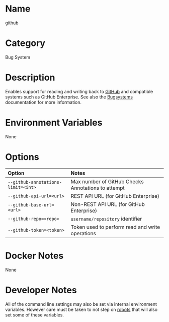 <!---
  Licensed to the Apache Software Foundation (ASF) under one
  or more contributor license agreements.  See the NOTICE file
  distributed with this work for additional information
  regarding copyright ownership.  The ASF licenses this file
  to you under the Apache License, Version 2.0 (the
  "License"); you may not use this file except in compliance
  with the License.  You may obtain a copy of the License at

    http://www.apache.org/licenses/LICENSE-2.0

  Unless required by applicable law or agreed to in writing,
  software distributed under the License is distributed on an
  "AS IS" BASIS, WITHOUT WARRANTIES OR CONDITIONS OF ANY
  KIND, either express or implied.  See the License for the
  specific language governing permissions and limitations
  under the License.
-->

# Name

github

# Category

Bug System

# Description

Enables support for reading and writing back to [GitHub](https://github.com/) and compatible systems such as GitHub Enterprise.  See also the [Bugsystems](../../bugsystems) documentation for more information.

# Environment Variables

None

# Options

| Option | Notes |
|:---------|:------|
| `--github-annotations-limit=<int>` | Max number of GitHub Checks Annotations to attempt |
| `--github-api-url=<url>` | REST API URL (for GitHub Enterprise) |
| `--github-base-url=<url>` | Non-REST API URL (for GitHub Enterprise) |
| `--github-repo=<repo>` | `username/repository` identifier |
| `--github-token=<token>` | Token used to perform read and write operations |

# Docker Notes

None

# Developer Notes

All of the command line settings may also be set via internal environment variables.  However care must be taken to not step on [robots](../../robots) that will also set some of these variables.
